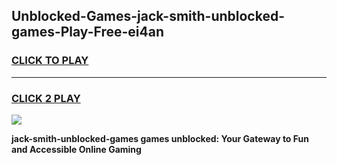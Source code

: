 
## Unblocked-Games-jack-smith-unblocked-games-Play-Free-ei4an
<h3>
<a href="https://premium76.site?title=jack-smith-unblocked-games&ref=17A">CLICK TO PLAY</a></h3>
<hr>

<h3>
<a href="https://premium76.site?title=jack-smith-unblocked-games&ref=17A">CLICK 2 PLAY</a>
  
</h3>

<a href="https://premium76.site?title=jack-smith-unblocked-games&ref=17A"><img src="https://clearcache.store/games.png"></a>


**jack-smith-unblocked-games games unblocked: Your Gateway to Fun and Accessible Online Gaming**
